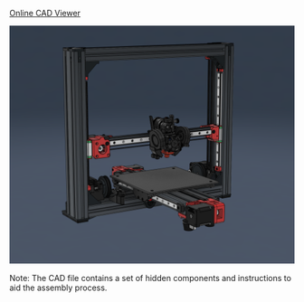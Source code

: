 [Online CAD Viewer](https://t.ly/YubLk)

![Preview](/Images/prev_printer.png)

Note: The CAD file contains a set of hidden components and instructions to aid the assembly process.
